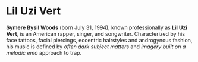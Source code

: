 # Lil Uzi Vert

**Symere Bysil Woods** (born July 31, 1994), known professionally as **Lil Uzi Vert**, is an American rapper, singer, and songwriter. Characterized by his face tattoos, facial piercings, eccentric hairstyles and androgynous fashion, his music is defined by *often dark subject matters* and *imagery built on a melodic emo* approach to trap.































